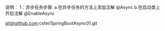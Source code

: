 说明：
    1：异步任务步骤:
        a.在异步任务的方法上添加注解  @Async
        b.在启动类上开启注解 @EnableAsync
        
git@github.com:csfei/SpringBootAsync01.git